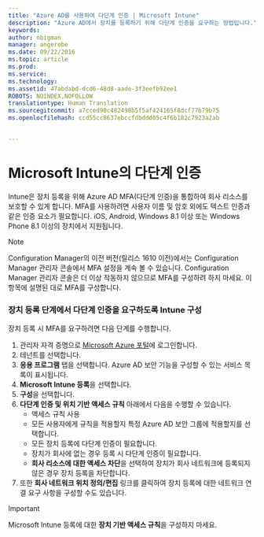 ```yaml
---
title: "Azure AD를 사용하여 다단계 인증 | Microsoft Intune"
description: "Azure AD에서 장치를 등록하기 위해 다단계 인증을 요구하는 방법입니다."
keywords: 
author: nbigman
manager: angerobe
ms.date: 09/22/2016
ms.topic: article
ms.prod: 
ms.service: 
ms.technology: 
ms.assetid: 47abdabd-dcd6-48d8-aade-3f3eefb92ee1
ROBOTS: NOINDEX,NOFOLLOW
translationtype: Human Translation
ms.sourcegitcommit: a7cced90c482498b5f5af424165f8dcf77b79b75
ms.openlocfilehash: ccd55cc8637ebccfdbddd05c4f6b182c7923a2ab


---
```


# Microsoft Intune의 다단계 인증

Intune은 장치 등록을 위해 Azure AD MFA(다단계 인증)을 통합하여 회사 리소스를 보호할 수 있게 합니다. MFA를 사용하려면 사용자 이름 및 암호 외에도 텍스트 인증과 같은 인증 요소가 필요합니다. iOS, Android, Windows 8.1 이상 또는 Windows Phone 8.1 이상의 장치에서 지원됩니다.

> [!NOTE]
>
> Configuration Manager의 이전 버전(릴리스 1610 이전)에서는 Configuration Manager 관리자 콘솔에서 MFA 설정을 계속 볼 수 있습니다. Configuration Manager 관리자 콘솔은 더 이상 작동하지 않으므로 MFA를 구성하려 하지 마세요. 이 항목에 설명된 대로 MFA를 구성합니다.

### 장치 등록 단계에서 다단계 인증을 요구하도록 Intune 구성
장치 등록 시 MFA를 요구하려면 다음 단계를 수행합니다.

1. 관리자 자격 증명으로 [Microsoft Azure 포털](https://manage.windowsazure.com)에 로그인합니다.
2. 테넌트를 선택합니다.
2. **응용 프로그램** 탭을 선택합니다. Azure AD 보안 기능을 구성할 수 있는 서비스 목록이 표시됩니다.
3. **Microsoft Intune 등록**을 선택합니다.
4. **구성**을 선택합니다. 
5. **다단계 인증 및 위치 기반 액세스 규칙** 아래에서 다음을 수행할 수 있습니다.
    -  액세스 규칙 사용
    -  모든 사용자에게 규칙을 적용할지 특정 Azure AD 보안 그룹에 적용할지를 선택합니다.
    -  모든 장치 등록에 다단계 인증이 필요합니다.
    -  장치가 회사에 없는 경우 등록 시 다단계 인증이 필요합니다.
    -  **회사 리소스에 대한 액세스 차단**을 선택하여 장치가 회사 네트워크에 등록되지 않은 경우 장치 등록을 차단합니다. 
4. 또한 **회사 네트워크 위치 정의/편집** 링크를 클릭하여 장치 등록에 대한 네트워크 연결 요구 사항을 구성할 수도 있습니다.

> [!IMPORTANT]
> 
> Microsoft Intune 등록에 대한 **장치 기반 액세스 규칙**을 구성하지 마세요.



<!--HONumber=Sep16_HO4-->


